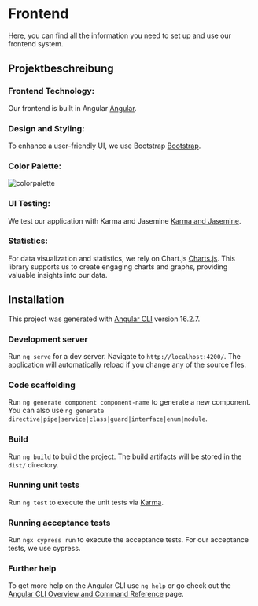 # Frontend 

Here, you can find all the information you need to set up and use our frontend system.

## Projektbeschreibung

### Frontend Technology:

Our frontend is built in Angular [Angular](https://angular.io/). 

### Design and Styling:

To enhance a user-friendly UI, we use Bootstrap [Bootstrap](https://getbootstrap.com/).

### Color Palette:

![colorpalette](https://github.com/ASE-WS23-GruppeA/frontend/assets/56191285/a0457a3a-99b0-4ce8-b4bc-a0731568713e)

### UI Testing:

We test our application with Karma and Jasemine [Karma and Jasemine](https://angular.io/guide/testing).  

### Statistics:

For data visualization and statistics, we rely on Chart.js [Charts.js](https://www.chartjs.org/). This library supports us to create engaging charts and graphs, providing valuable insights into our data.


## Installation

This project was generated with [Angular CLI](https://github.com/angular/angular-cli) version 16.2.7.

### Development server

Run `ng serve` for a dev server. Navigate to `http://localhost:4200/`. The application will automatically reload if you change any of the source files.

### Code scaffolding

Run `ng generate component component-name` to generate a new component. You can also use `ng generate directive|pipe|service|class|guard|interface|enum|module`.

### Build

Run `ng build` to build the project. The build artifacts will be stored in the `dist/` directory.

### Running unit tests

Run `ng test` to execute the unit tests via [Karma](https://karma-runner.github.io).

### Running acceptance tests

Run `ngx cypress run` to execute the acceptance tests. For our acceptance tests, we use cypress. 

### Further help

To get more help on the Angular CLI use `ng help` or go check out the [Angular CLI Overview and Command Reference](https://angular.io/cli) page.
